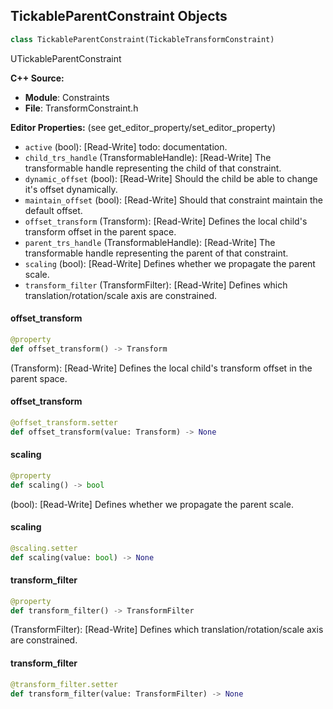 ## TickableParentConstraint Objects

```python
class TickableParentConstraint(TickableTransformConstraint)
```

UTickableParentConstraint

**C++ Source:**

- **Module**: Constraints
- **File**: TransformConstraint.h

**Editor Properties:** (see get_editor_property/set_editor_property)

- ``active`` (bool):  [Read-Write]
  todo: documentation.
- ``child_trs_handle`` (TransformableHandle):  [Read-Write] The transformable handle representing the child of that constraint.
- ``dynamic_offset`` (bool):  [Read-Write] Should the child be able to change it's offset dynamically.
- ``maintain_offset`` (bool):  [Read-Write] Should that constraint maintain the default offset.
- ``offset_transform`` (Transform):  [Read-Write] Defines the local child's transform offset in the parent space.
- ``parent_trs_handle`` (TransformableHandle):  [Read-Write] The transformable handle representing the parent of that constraint.
- ``scaling`` (bool):  [Read-Write] Defines whether we propagate the parent scale.
- ``transform_filter`` (TransformFilter):  [Read-Write] Defines which translation/rotation/scale axis are constrained.

<a id="unreal.TickableParentConstraint.offset_transform"></a>

#### offset_transform

```python
@property
def offset_transform() -> Transform
```

(Transform):  [Read-Write] Defines the local child's transform offset in the parent space.

<a id="unreal.TickableParentConstraint.offset_transform"></a>

#### offset_transform

```python
@offset_transform.setter
def offset_transform(value: Transform) -> None
```

<a id="unreal.TickableParentConstraint.scaling"></a>

#### scaling

```python
@property
def scaling() -> bool
```

(bool):  [Read-Write] Defines whether we propagate the parent scale.

<a id="unreal.TickableParentConstraint.scaling"></a>

#### scaling

```python
@scaling.setter
def scaling(value: bool) -> None
```

<a id="unreal.TickableParentConstraint.transform_filter"></a>

#### transform_filter

```python
@property
def transform_filter() -> TransformFilter
```

(TransformFilter):  [Read-Write] Defines which translation/rotation/scale axis are constrained.

<a id="unreal.TickableParentConstraint.transform_filter"></a>

#### transform_filter

```python
@transform_filter.setter
def transform_filter(value: TransformFilter) -> None
```

<a id="unreal.TickableLookAtConstraint"></a>